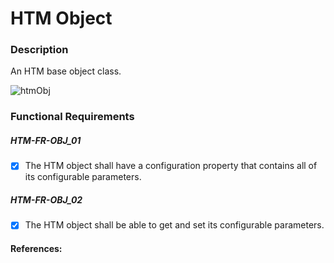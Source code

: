 
# HTM Object

### Description
An HTM base object class.

![htmObj](http://www.plantuml.com/plantuml/proxy?cache=no&src=https://raw.github.com/mrkrynmdsco/htm-python/master/_assets/class_basetypes.puml)

### Functional Requirements

##### HTM-FR-OBJ_01
- [x] The HTM object shall have a configuration property that contains all of its configurable parameters.

##### HTM-FR-OBJ_02
- [x] The HTM object shall be able to get and set its configurable parameters.


#### References:
